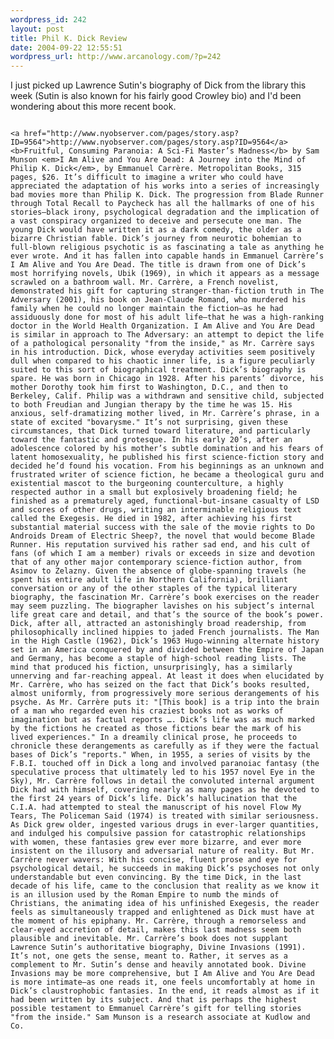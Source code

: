 ```yaml
--- 
wordpress_id: 242
layout: post
title: Phil K. Dick Review
date: 2004-09-22 12:55:51
wordpress_url: http://www.arcanology.com/?p=242
---
```

I just picked up Lawrence Sutin's biography of Dick from the library this week (Sutin is also known for his fairly good Crowley bio) and I'd been wondering about this more recent book. 
                                                                                                                                                                                                                                                                                                                                                                                                                                                                                                                                                                                                                                                                              
                                                                                                                                                                                                                                                                                                                                                                                                                                                                                                                                                                                                                                                                              <a href="http://www.nyobserver.com/pages/story.asp?ID=9564">http://www.nyobserver.com/pages/story.asp?ID=9564</a> <b>Fruitful, Consuming Paranoia: A Sci-Fi Master’s Madness</b> by Sam Munson <em>I Am Alive and You Are Dead: A Journey into the Mind of Philip K. Dick</em>, by Emmanuel Carrère. Metropolitan Books, 315 pages, $26. It’s difficult to imagine a writer who could have appreciated the adaptation of his works into a series of increasingly bad movies more than Philip K. Dick. The progression from Blade Runner through Total Recall to Paycheck has all the hallmarks of one of his stories—black irony, psychological degradation and the implication of a vast conspiracy organized to deceive and persecute one man. The young Dick would have written it as a dark comedy, the older as a bizarre Christian fable. Dick’s journey from neurotic bohemian to full-blown religious psychotic is as fascinating a tale as anything he ever wrote. And it has fallen into capable hands in Emmanuel Carrère’s I Am Alive and You Are Dead. The title is drawn from one of Dick’s most horrifying novels, Ubik (1969), in which it appears as a message scrawled on a bathroom wall. Mr. Carrère, a French novelist, demonstrated his gift for capturing stranger-than-fiction truth in The Adversary (2001), his book on Jean-Claude Romand, who murdered his family when he could no longer maintain the fiction—as he had assiduously done for most of his adult life—that he was a high-ranking doctor in the World Health Organization. I Am Alive and You Are Dead is similar in approach to The Adversary: an attempt to depict the life of a pathological personality "from the inside," as Mr. Carrère says in his introduction. Dick, whose everyday activities seem positively dull when compared to his chaotic inner life, is a figure peculiarly suited to this sort of biographical treatment. Dick’s biography is spare. He was born in Chicago in 1928. After his parents’ divorce, his mother Dorothy took him first to Washington, D.C., and then to Berkeley, Calif. Philip was a withdrawn and sensitive child, subjected to both Freudian and Jungian therapy by the time he was 15. His anxious, self-dramatizing mother lived, in Mr. Carrère’s phrase, in a state of excited "bovarysme." It’s not surprising, given these circumstances, that Dick turned toward literature, and particularly toward the fantastic and grotesque. In his early 20’s, after an adolescence colored by his mother’s subtle domination and his fears of latent homosexuality, he published his first science-fiction story and decided he’d found his vocation. From his beginnings as an unknown and frustrated writer of science fiction, he became a theological guru and existential mascot to the burgeoning counterculture, a highly respected author in a small but explosively broadening field; he finished as a prematurely aged, functional-but-insane casualty of LSD and scores of other drugs, writing an interminable religious text called the Exegesis. He died in 1982, after achieving his first substantial material success with the sale of the movie rights to Do Androids Dream of Electric Sheep?, the novel that would become Blade Runner. His reputation survived his rather sad end, and his cult of fans (of which I am a member) rivals or exceeds in size and devotion that of any other major contemporary science-fiction author, from Asimov to Zelazny. Given the absence of globe-spanning travels (he spent his entire adult life in Northern California), brilliant conversation or any of the other staples of the typical literary biography, the fascination Mr. Carrère’s book exercises on the reader may seem puzzling. The biographer lavishes on his subject’s internal life great care and detail, and that’s the source of the book’s power. Dick, after all, attracted an astonishingly broad readership, from philosophically inclined hippies to jaded French journalists. The Man in the High Castle (1962), Dick’s 1963 Hugo-winning alternate history set in an America conquered by and divided between the Empire of Japan and Germany, has become a staple of high-school reading lists. The mind that produced his fiction, unsurprisingly, has a similarly unnerving and far-reaching appeal. At least it does when elucidated by Mr. Carrère, who has seized on the fact that Dick’s books resulted, almost uniformly, from progressively more serious derangements of his psyche. As Mr. Carrère puts it: "[This book] is a trip into the brain of a man who regarded even his craziest books not as works of imagination but as factual reports …. Dick’s life was as much marked by the fictions he created as those fictions bear the mark of his lived experiences." In a dreamily clinical prose, he proceeds to chronicle these derangements as carefully as if they were the factual bases of Dick’s "reports." When, in 1955, a series of visits by the F.B.I. touched off in Dick a long and involved paranoiac fantasy (the speculative process that ultimately led to his 1957 novel Eye in the Sky), Mr. Carrère follows in detail the convoluted internal argument Dick had with himself, covering nearly as many pages as he devoted to the first 24 years of Dick’s life. Dick’s hallucination that the C.I.A. had attempted to steal the manuscript of his novel Flow My Tears, The Policeman Said (1974) is treated with similar seriousness. As Dick grew older, ingested various drugs in ever-larger quantities, and indulged his compulsive passion for catastrophic relationships with women, these fantasies grew ever more bizarre, and ever more insistent on the illusory and adversarial nature of reality. But Mr. Carrère never wavers: With his concise, fluent prose and eye for psychological detail, he succeeds in making Dick’s psychoses not only understandable but even convincing. By the time Dick, in the last decade of his life, came to the conclusion that reality as we know it is an illusion used by the Roman Empire to numb the minds of Christians, the animating idea of his unfinished Exegesis, the reader feels as simultaneously trapped and enlightened as Dick must have at the moment of his epiphany. Mr. Carrère, through a remorseless and clear-eyed accretion of detail, makes this last madness seem both plausible and inevitable. Mr. Carrère’s book does not supplant Lawrence Sutin’s authoritative biography, Divine Invasions (1991). It’s not, one gets the sense, meant to. Rather, it serves as a complement to Mr. Sutin’s dense and heavily annotated book. Divine Invasions may be more comprehensive, but I Am Alive and You Are Dead is more intimate—as one reads it, one feels uncomfortably at home in Dick’s claustrophobic fantasies. In the end, it reads almost as if it had been written by its subject. And that is perhaps the highest possible testament to Emmanuel Carrère’s gift for telling stories "from the inside." Sam Munson is a research associate at Kudlow and Co.